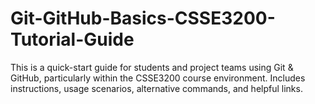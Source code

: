 # Git-GitHub-Basics-CSSE3200-Tutorial-Guide
This is a quick-start guide for students and project teams using Git &amp; GitHub, particularly within the CSSE3200 course environment. Includes instructions, usage scenarios, alternative commands, and helpful links.
